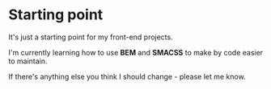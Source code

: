 # Starting point

It's just a starting point for my front-end projects.

I'm currently learning how to use **BEM** and **SMACSS** to make by code easier to maintain. 

If there's anything else you think I should change - please let me know. 

